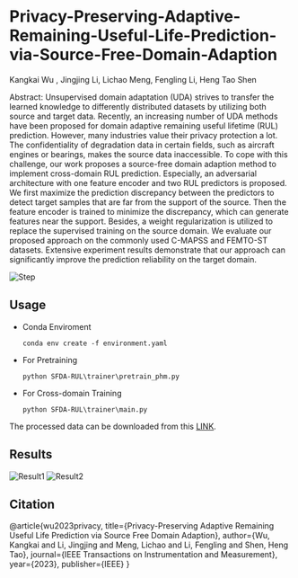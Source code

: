 # Privacy-Preserving-Adaptive-Remaining-Useful-Life-Prediction-via-Source-Free-Domain-Adaption
Kangkai Wu , Jingjing Li, Lichao Meng, Fengling Li, Heng Tao Shen

Abstract: Unsupervised domain adaptation (UDA) strives to transfer the learned knowledge to differently distributed datasets by utilizing both source and target data. Recently, an increasing number of UDA methods have been proposed for domain adaptive remaining useful lifetime (RUL) prediction. However, many industries value their privacy protection a lot. The confidentiality of degradation data in certain fields, such as aircraft engines or bearings, makes the source data inaccessible. To cope with this challenge, our work proposes a source-free domain adaption method to implement cross-domain RUL prediction. Especially, an adversarial architecture with one feature encoder and two RUL predictors is proposed. We first maximize the prediction discrepancy between the predictors to detect target samples that are far from the support of the source. Then the feature encoder is trained to minimize the discrepancy, which can generate features near the support. Besides, a weight regularization is utilized to replace the supervised training on the source domain. We evaluate our proposed approach on the commonly used C-MAPSS and FEMTO-ST datasets. Extensive experiment results demonstrate that our approach can significantly improve the prediction reliability on the target domain.

![Step](https://s2.loli.net/2023/09/21/lERueVvbx3Jotc4.png)

## Usage

* Conda Enviroment

    `conda env create -f environment.yaml`

* For Pretraining

    `python SFDA-RUL\trainer\pretrain_phm.py`

* For Cross-domain Training

    `python SFDA-RUL\trainer\main.py`

The processed data can be downloaded from this [LINK](https://drive.google.com/drive/folders/12vxOBouxJlrdfDTa0jCCTb5MQ6ccZ-2O?usp=sharing).

## Results
![Result1](https://s2.loli.net/2023/09/21/tKhdiPwUj8BZ7q6.jpg)
![Result2](https://s2.loli.net/2023/09/21/NoRVubG1ImgW2qH.jpg)

## Citation
@article{wu2023privacy,
  title={Privacy-Preserving Adaptive Remaining Useful Life Prediction via Source Free Domain Adaption},
  author={Wu, Kangkai and Li, Jingjing and Meng, Lichao and Li, Fengling and Shen, Heng Tao},
  journal={IEEE Transactions on Instrumentation and Measurement},
  year={2023},
  publisher={IEEE}
}
